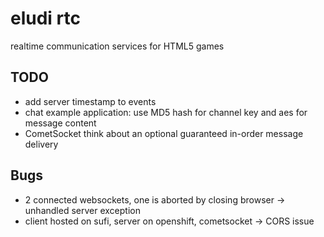 # eludi rtc

realtime communication services for HTML5 games

## TODO

* add server timestamp to events
* chat example application: use MD5 hash for channel key and aes for message content
* CometSocket think about an optional guaranteed in-order message delivery
 
## Bugs
* 2 connected websockets, one is aborted by closing browser -> unhandled server exception
* client hosted on sufi, server on openshift, cometsocket -> CORS issue
